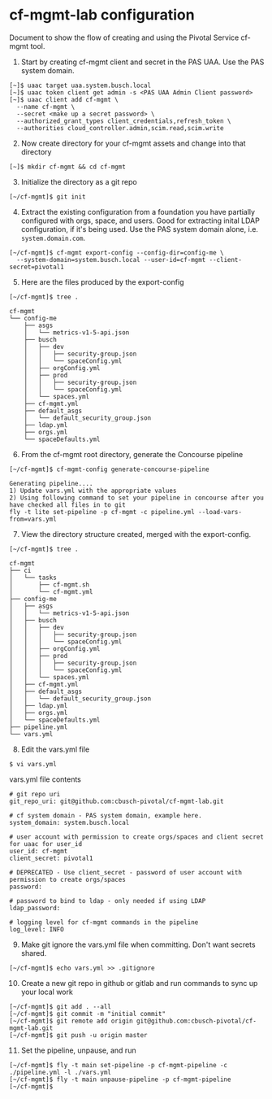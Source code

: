 # cf-mgmt-lab configuration

Document to show the flow of creating and using the Pivotal Service cf-mgmt tool.


1. Start by creating cf-mgmt client and secret in the PAS UAA. Use the PAS system domain.

```
[~]$ uaac target uaa.system.busch.local
[~]$ uaac token client get admin -s <PAS UAA Admin Client password>
[~]$ uaac client add cf-mgmt \
  --name cf-mgmt \
  --secret <make up a secret password> \
  --authorized_grant_types client_credentials,refresh_token \
  --authorities cloud_controller.admin,scim.read,scim.write
```

2. Now create directory for your cf-mgmt assets and change into that directory

```
[~]$ mkdir cf-mgmt && cd cf-mgmt
```

3. Initialize the directory as a git repo

```
[~/cf-mgmt]$ git init
```

4. Extract the existing configuration from a foundation you have partially configured with orgs, space, and users. Good for extracting inital LDAP configuration, if it's being used. Use the PAS system domain alone, i.e. `system.domain.com`.

```
[~/cf-mgmt]$ cf-mgmt export-config --config-dir=config-me \
  --system-domain=system.busch.local --user-id=cf-mgmt --client-secret=pivotal1
```

5. Here are the files produced by the export-config

```
[~/cf-mgmt]$ tree .

cf-mgmt
└── config-me
    ├── asgs
    │   └── metrics-v1-5-api.json
    ├── busch
    │   ├── dev
    │   │   ├── security-group.json
    │   │   └── spaceConfig.yml
    │   ├── orgConfig.yml
    │   ├── prod
    │   │   ├── security-group.json
    │   │   └── spaceConfig.yml
    │   └── spaces.yml
    ├── cf-mgmt.yml
    ├── default_asgs
    │   └── default_security_group.json
    ├── ldap.yml
    ├── orgs.yml
    └── spaceDefaults.yml
```

6. From the cf-mgmt root directory, generate the Concourse pipeline

```
[~/cf-mgmt]$ cf-mgmt-config generate-concourse-pipeline

Generating pipeline....
1) Update vars.yml with the appropriate values
2) Using following command to set your pipeline in concourse after you have checked all files in to git
fly -t lite set-pipeline -p cf-mgmt -c pipeline.yml --load-vars-from=vars.yml
```

7. View the directory structure created, merged with the export-config.

```
[~/cf-mgmt]$ tree .

cf-mgmt
├── ci
│   └── tasks
│       ├── cf-mgmt.sh
│       └── cf-mgmt.yml
├── config-me
│   ├── asgs
│   │   └── metrics-v1-5-api.json
│   ├── busch
│   │   ├── dev
│   │   │   ├── security-group.json
│   │   │   └── spaceConfig.yml
│   │   ├── orgConfig.yml
│   │   ├── prod
│   │   │   ├── security-group.json
│   │   │   └── spaceConfig.yml
│   │   └── spaces.yml
│   ├── cf-mgmt.yml
│   ├── default_asgs
│   │   └── default_security_group.json
│   ├── ldap.yml
│   ├── orgs.yml
│   └── spaceDefaults.yml
├── pipeline.yml
└── vars.yml
```

8. Edit the vars.yml file

```
$ vi vars.yml
```

vars.yml file contents

```
# git repo uri
git_repo_uri: git@github.com:cbusch-pivotal/cf-mgmt-lab.git

# cf system domain - PAS system domain, example here.
system_domain: system.busch.local

# user account with permission to create orgs/spaces and client secret for uaac for user_id
user_id: cf-mgmt
client_secret: pivotal1

# DEPRECATED - Use client_secret - password of user account with permission to create orgs/spaces
password:

# password to bind to ldap - only needed if using LDAP
ldap_password:

# logging level for cf-mgmt commands in the pipeline
log_level: INFO
```

9. Make git ignore the vars.yml file when committing. Don't want secrets shared.

```
[~/cf-mgmt]$ echo vars.yml >> .gitignore
```

10. Create a new git repo in github or gitlab and run commands to sync up your local work

```
[~/cf-mgmt]$ git add . --all
[~/cf-mgmt]$ git commit -m "initial commit"
[~/cf-mgmt]$ git remote add origin git@github.com:cbusch-pivotal/cf-mgmt-lab.git
[~/cf-mgmt]$ git push -u origin master
```

11. Set the pipeline, unpause, and run

```
[~/cf-mgmt]$ fly -t main set-pipeline -p cf-mgmt-pipeline -c ./pipeline.yml -l ./vars.yml
[~/cf-mgmt]$ fly -t main unpause-pipeline -p cf-mgmt-pipeline
[~/cf-mgmt]$ 
```
